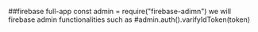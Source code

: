 ##firebase full-app
const admin = require("firebase-adimn")
we will firebase admin functionalities such as
    #admin.auth().varifyIdToken(token)